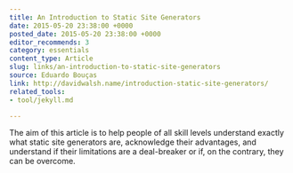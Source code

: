 ```yaml
---
title: An Introduction to Static Site Generators
date: 2015-05-20 23:38:00 +0000
posted_date: 2015-05-20 23:38:00 +0000
editor_recommends: 3
category: essentials
content_type: Article
slug: links/an-introduction-to-static-site-generators
source: Eduardo Bouças
link: http://davidwalsh.name/introduction-static-site-generators/
related_tools:
- tool/jekyll.md

---
```

The aim of this article is to help people of all skill levels understand exactly what static site generators are, acknowledge their advantages, and understand if their limitations are a deal-breaker or if, on the contrary, they can be overcome.



